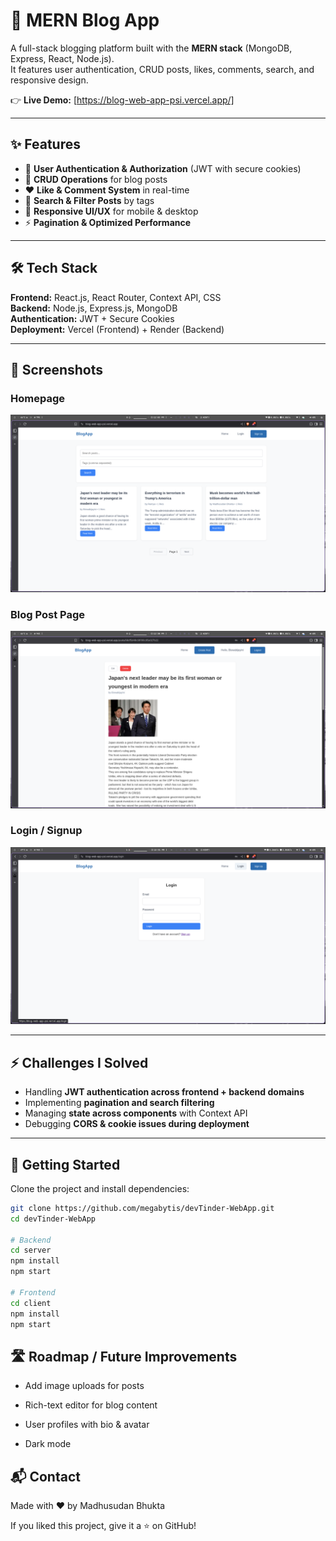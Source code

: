 # 🚀 MERN Blog App

A full-stack blogging platform built with the **MERN stack** (MongoDB, Express, React, Node.js).  
It features user authentication, CRUD posts, likes, comments, search, and responsive design.

👉 **Live Demo:** [https://blog-web-app-psi.vercel.app/]  

---

## ✨ Features

- 🔐 **User Authentication & Authorization** (JWT with secure cookies)  
- 📝 **CRUD Operations** for blog posts  
- ❤️ **Like & Comment System** in real-time  
- 🔎 **Search & Filter Posts** by tags  
- 📱 **Responsive UI/UX** for mobile & desktop  
- ⚡ **Pagination & Optimized Performance**  

---

## 🛠 Tech Stack

**Frontend:** React.js, React Router, Context API, CSS  
**Backend:** Node.js, Express.js, MongoDB  
**Authentication:** JWT + Secure Cookies  
**Deployment:** Vercel (Frontend) + Render (Backend)  

---

## 📸 Screenshots

### Homepage
![Homepage Screenshot](./screenshots/homepage.png)

### Blog Post Page
![Post Screenshot](./screenshots/post.png)

### Login / Signup
![Auth Screenshot](./screenshots/login.png)

---

## ⚡ Challenges I Solved

- Handling **JWT authentication across frontend + backend domains**  
- Implementing **pagination and search filtering**  
- Managing **state across components** with Context API  
- Debugging **CORS & cookie issues during deployment**  

---

## 🚀 Getting Started

Clone the project and install dependencies:

```bash
git clone https://github.com/megabytis/devTinder-WebApp.git
cd devTinder-WebApp

# Backend
cd server
npm install
npm start

# Frontend
cd client
npm install
npm start
```

## 🛣 Roadmap / Future Improvements

 - Add image uploads for posts

 - Rich-text editor for blog content

 - User profiles with bio & avatar

 - Dark mode

## 📬 Contact

Made with ❤️ by Madhusudan Bhukta

If you liked this project, give it a ⭐ on GitHub!
